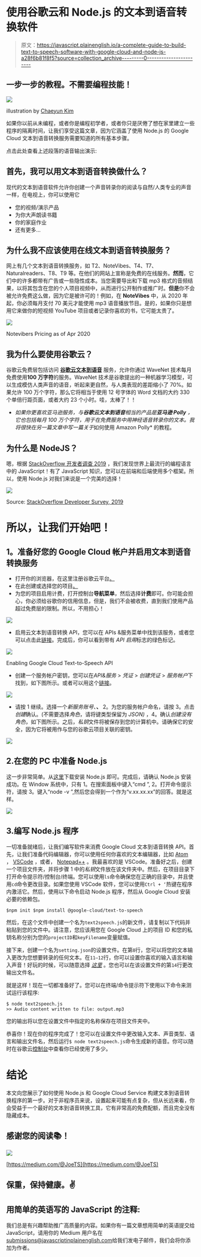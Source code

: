 # 使用谷歌云和 Node.js 的文本到语音转换软件

> 原文：<https://javascript.plainenglish.io/a-complete-guide-to-build-text-to-speech-software-with-google-cloud-and-node-js-a28f6b81f8f5?source=collection_archive---------0----------------------->

## 一步一步的教程。不需要编程技能！

![](img/c70332e004df4a0e552ea78d0c08ba29.png)

illustration by [Chaeyun Kim](https://www.linkedin.com/in/ChaeyunKim)

如果你以前从未编程，或者你是编程初学者，或者你只是厌倦了想在家里建立一些程序的隔离时间，让我们享受这篇文章，因为它涵盖了使用 Node.js 的 Google Cloud 文本到语音转换服务需要知道的所有基本步骤。

点击此处查看上述段落的语音输出演示:

## 首先，我可以用文本到语音转换做什么？

现代的文本到语音软件允许你创建一个声音转录你的阅读与自然/人类专业的声音一样，在电视上，你可以使用它

*   您的视频/演示产品
*   为你大声朗读书籍
*   你的家庭作业
*   还有更多…

## 为什么我不应该使用在线文本到语音转换服务？

网上有几个文本到语音转换服务，如 T2、NoteVibes、T4、T7、Naturalreaders、T8、T9 等。在他们的网站上宣称是免费的在线服务。**然而**，它们中的许多都带有广告或一些隐性成本。当您需要导出和下载 mp3 格式的音频结果，以将其包含在您的个人项目视频中，从而进行公开制作或推广时。**但是**你不会被允许免费这么做，因为它是被许可的！例如，在 **NoteVibes** 中，从 2020 年起，你必须每月支付 70 美元才能使用 mp3 语音播放节目。是的，如果你只是想用它来做你的短视频 YouTube 项目或者记录你喜欢的书，它可能太贵了。

![](img/d4eb54f8d0b91854ae80d6c83cd297e1.png)

Notevibers Pricing as of Apr 2020

## 我为什么要使用谷歌云？

谷歌云免费层包括访问 [**谷歌云文本到语音**](https://cloud.google.com/text-to-speech) 服务，允许你通过 WaveNet 技术每月免费使用**100 万字符**的服务。WaveNet 技术是谷歌提出的一种机器学习模型，可以生成模仿人类声音的语音，听起来更自然，与人类表现的差距缩小了 70%。如果允许 100 万个字符，那么它将相当于使用 12 号字体的 Word 文档的大约 330 个单倍行距页面，或者大约 23 个小时。哇，太棒了！！

*   *如果你更喜欢亚马逊服务，与**谷歌云文本到语音**相当的产品是**亚马逊 Polly** ，它也包括每月 100 万个字符，用于在免费服务中用神经语音转录你的文本。我将很快在另一篇文章中写一篇关于*如何使用 Amazon Polly* 的教程。

## 为什么是 NodeJS？

嗯，根据 [StackOverflow 开发者调查 2019](https://insights.stackoverflow.com/survey/2019#technology) ，我们发现世界上最流行的编程语言中的 JavaScript！有了 JavaScript 知识，您可以在前端和后端使用多个框架。所以，使用 Node.js 对我们来说是一个完美的选择！

![](img/016c236ed1566e94d7ea53d9cc7c9d20.png)

Source: [StackOverflow Developer Survey, 2019](https://insights.stackoverflow.com/survey/2019)

# 所以，让我们开始吧！

## **1。准备好您的 Google Cloud 帐户并启用文本到语音转换服务**

*   打开你的浏览器，在这里注册谷歌云平台[。](https://cloud.google.com/)
*   在此创建或选择您的项目[。](https://console.cloud.google.com/projectselector2/)
*   为您的项目启用计费，打开控制台**导航菜单**，然后选择**计费**即可。你可能会担心，你必须给谷歌你的信用信息，但是，我们不会被收费，直到我们使用产品超过免费层的限制。所以，不用担心！

![](img/ba3eba685b341ebd30fd8d687f45ef8a.png)

*   启用云文本到语音转换 API，您可以在 APIs &服务菜单中找到该服务，或者您可以点击此[链接](https://console.cloud.google.com/apis/library/texttospeech.googleapis.com)。完成后，你可以看到带有 *API 启用*标志的绿色标记。

![](img/75dfea9fcdffc20f69c095e925868e70.png)

Enabling Google Cloud Text-to-Speech API

*   创建一个服务帐户密钥，您可以在*API&服务* > *凭证* > *创建凭证* > *服务帐户*下找到，如下图所示。或者可以用这个[链接](https://console.cloud.google.com/apis/credentials/serviceaccountkey)。

![](img/4f9d75f790a2399ec60dcac41baf8577.png)

*   请按 1 继续。选择一个*新服务账号*、**、** 2。为您的服务帐户命名，请按 3。点击*创建*确认。(不需要选择*角色*，请将键类型保留为 *JSON)* ，4。确认*创建没有角色*，如下图所示。之后，*私钥*文件将被保存到您的计算机中。请确保它的安全，因为它将被用作与您的谷歌云项目关联的密钥。

![](img/0ad1ec0bc69484386a551593786f5262.png)

## 2.在您的 PC 中准备 Node.js

这一步非常简单。从[这里](https://nodejs.org/en/)下载安装 Node.js 即可。完成后，请确认 Node.js 安装成功。在 Window 系统中，只有 1。在搜索面板中键入“cmd ”, 2。打开命令提示符，请按 3。键入“node -v ”,然后您会得到一个作为“v.xx.xx.xx”的回答。就是这样。

![](img/efbd12bb13be9f8d538c1fcc28a03039.png)

## 3.编写 Node.js 程序

一切准备就绪后，让我们编写软件来消费 Google Cloud 文本到语音转换 API。首先，让我们准备代码编辑器，你可以使用任何你喜欢的文本编辑器，比如 [Atom](https://atom.io/) ， [VSCode](https://code.visualstudio.com/) ，或者， [Notepad++](https://notepad-plus-plus.org/) 。我最喜欢的是 VSCode。准备好之后，创建一个项目文件夹，并将步骤 1 中的*私钥*文件放在该文件夹中。然后，在项目目录下打开命令提示符/控制台/终端。您可以使用`ls`命令确保您在正确的目录中，并且使用`cd`命令更改目录。如果您使用 VSCode 软件，您可以使用`Ctrl + ‘`热键在程序内激活它。然后，使用以下命令启动 Node.js 程序，然后从 Google Cloud 安装必要的依赖包。

```
$npm init $npm install @google-cloud/text-to-speech
```

然后，在这个文件中创建一个名为`text2speech.js`的新文件，请复制以下代码并粘贴到您的文件中。请注意，您应该用您在 Google Cloud 上的项目 ID 和您的私钥名称分别为您的`projectID`和`keyFilename`变量赋值。

接下来，创建一个名为`setting.json`的设置文件。在第`8`行，您可以将您的文本输入更改为您想要转录的任何文本。在`11–12`行，你可以设置你喜欢的输入语言和输入声音！好玩的时候，可以随意选择 [*这里*](https://cloud.google.com/text-to-speech/docs/voices) 。您也可以在该设置文件的第`14`行更改输出文件名。

就是这样！现在一切都准备好了。您可以在终端/命令提示符下使用以下命令来测试运行该程序:

```
$ node text2speech.js
>> Audio content written to file: output.mp3
```

您的输出将以您在设置文件中指定的名称保存在项目文件夹中。

恭喜你！现在你的程序完成了！您可以在设置文件中更改输入文本、声音类型、语言和输出文件名，然后运行`$ node text2speech.js`命令生成新的语音。你可以随时在谷歌云[控制台](https://console.cloud.google.com/apis/api/texttospeech.googleapis.com)中查看你已经使用了多少。

# 结论

本文向您展示了如何使用 Node.js 和 Google Cloud Service 构建文本到语音转换程序的第一步。对于非程序员来说，设置起来可能有点复杂，但从长远来看，你会受益于一个最好的文本到语音转换工具，它有非常高的免费配额，而且完全没有隐藏成本。

## 感谢您的阅读📚！

[![](img/97b2f6d6046501cfa0a886685c5c5af4.png)](https://medium.com/@JoeTS)

[https://medium.com/@JoeTS](https://medium.com/@JoeTS)

## 保重，保持健康。✌

## **用简单的英语写的 JavaScript 的注释:**

我们总是有兴趣帮助推广高质量的内容。如果你有一篇文章想用简单的英语提交给 JavaScript，请用你的 Medium 用户名在[submissions@javascriptinplainenglish.com](mailto:submissions@javascriptinplainenglish.com)给我们发电子邮件，我们会将你添加为作者。